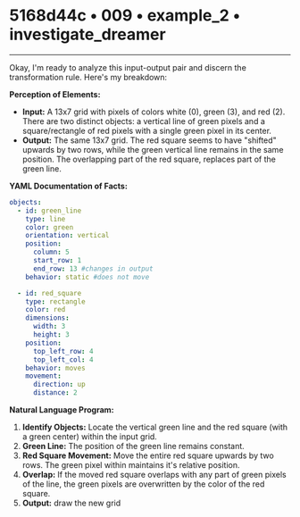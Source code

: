 # 5168d44c • 009 • example_2 • investigate_dreamer

---
Okay, I'm ready to analyze this input-output pair and discern the transformation rule. Here's my breakdown:

**Perception of Elements:**

*   **Input:** A 13x7 grid with pixels of colors white (0), green (3), and red (2). There are two distinct objects: a vertical line of green pixels and a square/rectangle of red pixels with a single green pixel in its center.
*   **Output:** The same 13x7 grid. The red square seems to have "shifted" upwards by two rows, while the green vertical line remains in the same position. The overlapping part of the red square, replaces part of the green line.

**YAML Documentation of Facts:**



```yaml
objects:
  - id: green_line
    type: line
    color: green
    orientation: vertical
    position:
      column: 5
      start_row: 1
      end_row: 13 #changes in output
    behavior: static #does not move

  - id: red_square
    type: rectangle
    color: red
    dimensions:
      width: 3
      height: 3
    position:
      top_left_row: 4
      top_left_col: 4
    behavior: moves
    movement:
      direction: up
      distance: 2
```



**Natural Language Program:**

1.  **Identify Objects:** Locate the vertical green line and the red square (with a green center) within the input grid.
2.  **Green Line:** The position of the green line remains constant.
3.  **Red Square Movement:** Move the entire red square upwards by two rows. The green pixel within maintains it's relative position.
4.  **Overlap:** If the moved red square overlaps with any part of green pixels of the line, the green pixels are overwritten by the color of the red square.
5. **Output:** draw the new grid


